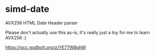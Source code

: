 # simd-date
AVX256 HTML Date Header parser

Please don't actually use this as-is; it's really just a toy for me to learn AVX256 :)

https://gcc.godbolt.org/z/YE77W8qhW
